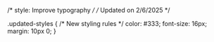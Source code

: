 /* style: Improve typography */
/* Updated on 2/6/2025 */

.updated-styles {
  /* New styling rules */
  color: #333;
  font-size: 16px;
  margin: 10px 0;
}